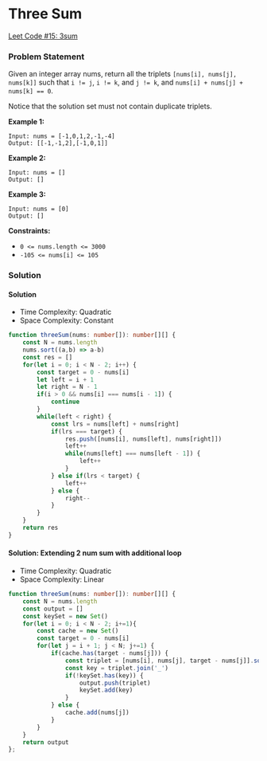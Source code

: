 # Three Sum

[Leet Code #15: 3sum](https://leetcode.com/problems/3sum/)

### Problem Statement

Given an integer array nums, return all the triplets `[nums[i], nums[j], nums[k]]` such that `i != j`, `i != k`, and `j != k`, and `nums[i] + nums[j] + nums[k] == 0`.

Notice that the solution set must not contain duplicate triplets.

&#x20;

**Example 1:**

```
Input: nums = [-1,0,1,2,-1,-4]
Output: [[-1,-1,2],[-1,0,1]]
```

**Example 2:**

```
Input: nums = []
Output: []
```

**Example 3:**

```
Input: nums = [0]
Output: []
```

&#x20;

**Constraints:**

* `0 <= nums.length <= 3000`
* `-105 <= nums[i] <= 105`

### Solution

#### Solution

* Time Complexity: Quadratic
* Space Complexity: Constant

```typescript
function threeSum(nums: number[]): number[][] {
    const N = nums.length
    nums.sort((a,b) => a-b)
    const res = []
    for(let i = 0; i < N - 2; i++) {
        const target = 0 - nums[i]
        let left = i + 1
        let right = N - 1
        if(i > 0 && nums[i] === nums[i - 1]) {
            continue
        }
        while(left < right) {
            const lrs = nums[left] + nums[right]
            if(lrs === target) {
                res.push([nums[i], nums[left], nums[right]])
                left++
                while(nums[left] === nums[left - 1]) {
                    left++
                }
            } else if(lrs < target) {
                left++
            } else {
                right--
            }
        }
    }
    return res
}
```

#### &#x20;Solution:  Extending 2 num sum with additional loop

* Time Complexity: Quadratic
* Space Complexity: Linear

```typescript
function threeSum(nums: number[]): number[][] {
    const N = nums.length
    const output = []
    const keySet = new Set()
    for(let i = 0; i < N - 2; i+=1){
        const cache = new Set()
        const target = 0 - nums[i]
        for(let j = i + 1; j < N; j+=1) {
            if(cache.has(target - nums[j])) {
                const triplet = [nums[i], nums[j], target - nums[j]].sort()
                const key = triplet.join('_')
                if(!keySet.has(key)) {
                    output.push(triplet)
                    keySet.add(key)
                }
            } else {
                cache.add(nums[j])
            }
        }
    }
    return output
};
```
